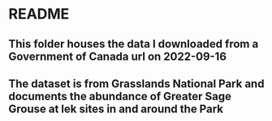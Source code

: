 # README

## This folder houses the data I downloaded from a Government of Canada url on 2022-09-16

## The dataset is from Grasslands National Park and documents the abundance of Greater Sage Grouse at lek sites in and around the Park